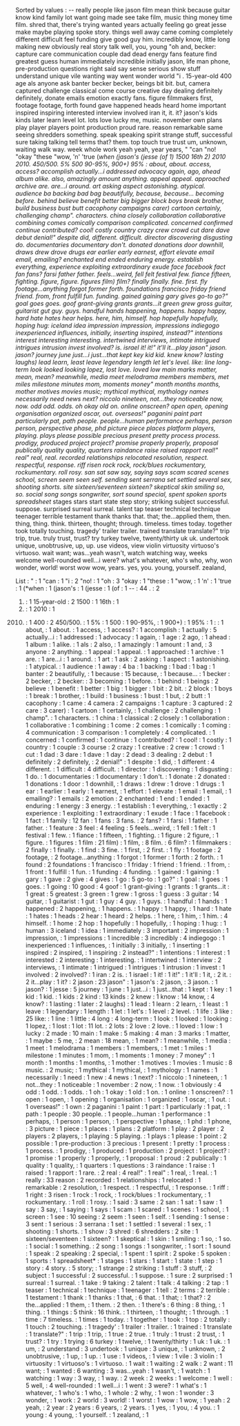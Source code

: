 Sorted by values :
-- really people like jason film mean think because guitar know kind family lot want going made see take film, music thing money time film. shred that, there's trying wanted years actually feeling go great jesse make maybe playing spoke story. things well away came coming completely different difficult feel funding give good guy him. incredibly know, little long making new obviously real story talk well, you, young "oh and, becker: capture care communication couple dad dead energy fans feature find greatest guess human immediately incredible initially jason, life man phone, pre-production questions right said say sense serious show stuff understand unique vile wanting way went wonder world "i . 15-year-old 400 age als anyone ask banter becker becker, beings bit bit. but, camera captured challenge classical come course creative day dealing definitely definitely, donate emails emotion exactly fans. figure filmmakers first, footage footage, forth found gave happened heads heard home important inspired inspiring interested interview involved iran it, it. it? jason's kids kinds later learn level lot. lots love lucky me, music. november own plans play player players point production proud rare. reason remarkable same seeing shredders something. speak speaking spirit strange stuff, successful sure taking talking tell terms that? them. top touch true trust um, unknown, waiting walk way. week whole work yeah yeah, year years, " "can "no! "okay "these "wow, 'n' 'true (*when (jason's (jesse (of 1) 1500 16th 2) 2010 2010. 450/500. 5% 500 90-95%, 900+) 95% : about, about. access, access? accomplish actually...i addressed advocacy again, ago, ahead album alike. also, amazingly amount anything. appeal appeal. approached archive are. are...i around. art asking aspect astonishing. atypical. audience ba backing bad bag beautifully, because, because... becoming before. behind believe benefit better big bigger block boys break brother, build business bust butt cacophony campaigns carer) cartoon certainly, challenging champ". characters. china closely collaboration collaborative combining comes comically comparison complicated. concerned confirmed continue contributed? cool! costly country crazy crew crowd cut dare dave debut denial!" despite did, different. difficult. director discovering disgusting do. documentaries documentary don't. donated donations door downhill, draws drew drove drugs ear earlier early earnest, effort elevate email email, emailing? enchanted end ended enduring energy. establish everything, experience exploiting extraordinary exude face facebook fact fan fans? farsi father father. feels...weird, fell felt festival few. fiance fifteen, fighting. figure, figure. figures film) film? finally finally. fine. first. fly footage...anything forgot former forth. foundations francisco friday friend friend. from, front fulfill fun. funding. gained gaining gary gives go-to go?" goal goes goes. goof grant-giving grants grants...it green grew gross guitar, guitarist gut guy. guys. handful hands happening, happens. happy happy, hard hate hates hear helps. here, him, himself. hop hopefully hopefully, hoping hug: iceland idea impression impression, impressions indiegogo inexperienced influences, initially, inserting inspired, instead?" intentions interest interesting interesting. intertwined interviews, intimate intrigued intrigues intrusion invest involved? is. israel it! it!" it'll it...play jason" jason. jason? journey june just...i just...that kept key kid kid. knew know? lasting laughs) lead learn, least leave legendary length let let's level. like: line long-term look looked looking lopez, lost love. loved low main marks matter, mean, mean? meanwhile, media meet melodrama members members, met miles milestone minutes mom, moments money" month months months, mother motives movies music; mythical mythical, mythology names necessarily need news next? niccolo nineteen, not...they noticeable now, now. odd odd. odds. oh okay old on. online onscreen? open open, opening organisation organized oscar, out. overseas!" paganini paint part particularly pat, path people. people...human performance perhaps, person person, perspective phase, phd picture piece places platform players, playing. plays please possible precious present pretty process process. prodigy, produced project project? promise properly properly, proposal publically quality quality, quarters raindance raise raised rapport real!" real" real, real. recorded relationships relocated resolution, respect. respectful, response. riff risen rock rock, rock/blues rockumentary, rockumentary. roll rosy. san sat saw say, saying says scam scared scenes school, screen seem seen self. sending sent serrana set settled several sex, shooting shorts. site sixteen/seventeen sixteen? skeptical skin smiling so, so. social song songs songwriter, sort sound special, spent spoken sports spreadsheet* stages stars start state step story; striking subject successful. suppose. surprised surreal surreal. talent tap teaser technical technique teenager terrible testament thank thanks that. that; the...applied them, then. thing, thing. think. thirteen, thought; through. timeless. times today. together took totally touching. tragedy' trailer trailer. trained translate translate?" trip trip, true. truly trust, trust? try turkey twelve, twenty/thirty uk uk. undertook unique, unobtrusive, up, up. use videos, view violin virtuosity virtuoso's virtuoso. wait want; was...yeah wasn't, watch watching way, weeks welcome well-rounded well...i were? what's whatever, who's who, why, won wonder, world! worst wow wow, years. yes, you. young, yourself. zealand, 

List :
" : 1
"can : 1
"i : 2
"no! : 1
"oh : 3
"okay : 1
"these : 1
"wow, : 1
'n' : 1
'true : 1
(*when : 1
(jason's : 1
(jesse : 1
(of : 1
-- : 44
. : 2
1) : 1
15-year-old : 2
1500 : 1
16th : 1
2) : 1
2010 : 1
2010. : 1
400 : 2
450/500. : 1
5% : 1
500 : 1
90-95%, : 1
900+) : 1
95% : 1
: : 1
about, : 1
about. : 1
access, : 1
access? : 1
accomplish : 1
actually : 5
actually...i : 1
addressed : 1
advocacy : 1
again, : 1
age : 2
ago, : 1
ahead : 1
album : 1
alike. : 1
als : 2
also, : 1
amazingly : 1
amount : 1
and, : 3
anyone : 2
anything. : 1
appeal : 1
appeal. : 1
approached : 1
archive : 1
are. : 1
are...i : 1
around. : 1
art : 1
ask : 2
asking : 1
aspect : 1
astonishing. : 1
atypical. : 1
audience : 1
away : 4
ba : 1
backing : 1
bad : 1
bag : 1
banter : 2
beautifully, : 1
because : 15
because, : 1
because... : 1
becker : 2
becker, : 2
becker: : 3
becoming : 1
before. : 1
behind : 1
beings : 2
believe : 1
benefit : 1
better : 1
big : 1
bigger : 1
bit : 2
bit. : 2
block : 1
boys : 1
break : 1
brother, : 1
build : 1
business : 1
bust : 1
but, : 2
butt : 1
cacophony : 1
came : 4
camera : 2
campaigns : 1
capture : 3
captured : 2
care : 3
carer) : 1
cartoon : 1
certainly, : 1
challenge : 2
challenging : 1
champ". : 1
characters. : 1
china : 1
classical : 2
closely : 1
collaboration : 1
collaborative : 1
combining : 1
come : 2
comes : 1
comically : 1
coming : 4
communication : 3
comparison : 1
completely : 4
complicated. : 1
concerned : 1
confirmed : 1
continue : 1
contributed? : 1
cool! : 1
costly : 1
country : 1
couple : 3
course : 2
crazy : 1
creative : 2
crew : 1
crowd : 1
cut : 1
dad : 3
dare : 1
dave : 1
day : 2
dead : 3
dealing : 2
debut : 1
definitely : 2
definitely, : 2
denial!" : 1
despite : 1
did, : 1
different : 4
different. : 1
difficult : 4
difficult. : 1
director : 1
discovering : 1
disgusting : 1
do. : 1
documentaries : 1
documentary : 1
don't. : 1
donate : 2
donated : 1
donations : 1
door : 1
downhill, : 1
draws : 1
drew : 1
drove : 1
drugs : 1
ear : 1
earlier : 1
early : 1
earnest, : 1
effort : 1
elevate : 1
email : 1
email, : 1
emailing? : 1
emails : 2
emotion : 2
enchanted : 1
end : 1
ended : 1
enduring : 1
energy : 3
energy. : 1
establish : 1
everything, : 1
exactly : 2
experience : 1
exploiting : 1
extraordinary : 1
exude : 1
face : 1
facebook : 1
fact : 1
family : 12
fan : 1
fans : 3
fans. : 2
fans? : 1
farsi : 1
father : 1
father. : 1
feature : 3
feel : 4
feeling : 5
feels...weird, : 1
fell : 1
felt : 1
festival : 1
few. : 1
fiance : 1
fifteen, : 1
fighting. : 1
figure : 2
figure, : 1
figure. : 1
figures : 1
film : 21
film) : 1
film, : 8
film. : 6
film? : 1
filmmakers : 2
finally : 1
finally. : 1
find : 3
fine. : 1
first, : 2
first. : 1
fly : 1
footage : 2
footage, : 2
footage...anything : 1
forgot : 1
former : 1
forth : 2
forth. : 1
found : 2
foundations : 1
francisco : 1
friday : 1
friend : 1
friend. : 1
from, : 1
front : 1
fulfill : 1
fun. : 1
funding : 4
funding. : 1
gained : 1
gaining : 1
gary : 1
gave : 2
give : 4
gives : 1
go : 5
go-to : 1
go?" : 1
goal : 1
goes : 1
goes. : 1
going : 10
good : 4
goof : 1
grant-giving : 1
grants : 1
grants...it : 1
great : 5
greatest : 3
green : 1
grew : 1
gross : 1
guess : 3
guitar : 14
guitar, : 1
guitarist : 1
gut : 1
guy : 4
guy. : 1
guys. : 1
handful : 1
hands : 1
happened : 2
happening, : 1
happens. : 1
happy : 1
happy, : 1
hard : 1
hate : 1
hates : 1
heads : 2
hear : 1
heard : 2
helps. : 1
here, : 1
him, : 1
him. : 4
himself. : 1
home : 2
hop : 1
hopefully : 1
hopefully, : 1
hoping : 1
hug: : 1
human : 3
iceland : 1
idea : 1
immediately : 3
important : 2
impression : 1
impression, : 1
impressions : 1
incredible : 3
incredibly : 4
indiegogo : 1
inexperienced : 1
influences, : 1
initially : 3
initially, : 1
inserting : 1
inspired : 2
inspired, : 1
inspiring : 2
instead?" : 1
intentions : 1
interest : 1
interested : 2
interesting : 1
interesting. : 1
intertwined : 1
interview : 2
interviews, : 1
intimate : 1
intrigued : 1
intrigues : 1
intrusion : 1
invest : 1
involved : 2
involved? : 1
iran : 2
is. : 1
israel : 1
it! : 1
it!" : 1
it'll : 1
it, : 2
it. : 2
it...play : 1
it? : 2
jason : 23
jason" : 1
jason's : 2
jason, : 3
jason. : 1
jason? : 1
jesse : 5
journey : 1
june : 1
just...i : 1
just...that : 1
kept : 1
key : 1
kid : 1
kid. : 1
kids : 2
kind : 13
kinds : 2
knew : 1
know : 14
know, : 4
know? : 1
lasting : 1
later : 2
laughs) : 1
lead : 1
learn : 2
learn, : 1
least : 1
leave : 1
legendary : 1
length : 1
let : 1
let's : 1
level : 2
level. : 1
life : 3
like : 25
like: : 1
line : 1
little : 4
long : 4
long-term : 1
look : 1
looked : 1
looking : 1
lopez, : 1
lost : 1
lot : 11
lot. : 2
lots : 2
love : 2
love. : 1
loved : 1
low : 1
lucky : 2
made : 10
main : 1
make : 5
making : 4
man : 3
marks : 1
matter, : 1
maybe : 5
me, : 2
mean : 18
mean, : 1
mean? : 1
meanwhile, : 1
media : 1
meet : 1
melodrama : 1
members : 1
members, : 1
met : 1
miles : 1
milestone : 1
minutes : 1
mom, : 1
moments : 1
money : 7
money" : 1
month : 1
months : 1
months, : 1
mother : 1
motives : 1
movies : 1
music : 8
music. : 2
music; : 1
mythical : 1
mythical, : 1
mythology : 1
names : 1
necessarily : 1
need : 1
new : 4
news : 1
next? : 1
niccolo : 1
nineteen, : 1
not...they : 1
noticeable : 1
november : 2
now, : 1
now. : 1
obviously : 4
odd : 1
odd. : 1
odds. : 1
oh : 1
okay : 1
old : 1
on. : 1
online : 1
onscreen? : 1
open : 1
open, : 1
opening : 1
organisation : 1
organized : 1
oscar, : 1
out. : 1
overseas!" : 1
own : 2
paganini : 1
paint : 1
part : 1
particularly : 1
pat, : 1
path : 1
people : 30
people. : 1
people...human : 1
performance : 1
perhaps, : 1
person : 1
person, : 1
perspective : 1
phase, : 1
phd : 1
phone, : 3
picture : 1
piece : 1
places : 1
plans : 2
platform : 1
play : 2
player : 2
players : 2
players, : 1
playing : 5
playing. : 1
plays : 1
please : 1
point : 2
possible : 1
pre-production : 3
precious : 1
present : 1
pretty : 1
process : 1
process. : 1
prodigy, : 1
produced : 1
production : 2
project : 1
project? : 1
promise : 1
properly : 1
properly, : 1
proposal : 1
proud : 2
publically : 1
quality : 1
quality, : 1
quarters : 1
questions : 3
raindance : 1
raise : 1
raised : 1
rapport : 1
rare. : 2
real : 4
real!" : 1
real" : 1
real, : 1
real. : 1
really : 33
reason : 2
recorded : 1
relationships : 1
relocated : 1
remarkable : 2
resolution, : 1
respect. : 1
respectful, : 1
response. : 1
riff : 1
right : 3
risen : 1
rock : 1
rock, : 1
rock/blues : 1
rockumentary, : 1
rockumentary. : 1
roll : 1
rosy. : 1
said : 3
same : 2
san : 1
sat : 1
saw : 1
say : 3
say, : 1
saying : 1
says : 1
scam : 1
scared : 1
scenes : 1
school, : 1
screen : 1
see : 10
seeing : 2
seem : 1
seen : 1
self. : 1
sending : 1
sense : 3
sent : 1
serious : 3
serrana : 1
set : 1
settled : 1
several : 1
sex, : 1
shooting : 1
shorts. : 1
show : 3
shred : 6
shredders : 2
site : 1
sixteen/seventeen : 1
sixteen? : 1
skeptical : 1
skin : 1
smiling : 1
so, : 1
so. : 1
social : 1
something. : 2
song : 1
songs : 1
songwriter, : 1
sort : 1
sound : 1
speak : 2
speaking : 2
special, : 1
spent : 1
spirit : 2
spoke : 5
spoken : 1
sports : 1
spreadsheet* : 1
stages : 1
stars : 1
start : 1
state : 1
step : 1
story : 4
story. : 5
story; : 1
strange : 2
striking : 1
stuff : 3
stuff, : 2
subject : 1
successful : 2
successful. : 1
suppose. : 1
sure : 2
surprised : 1
surreal : 1
surreal. : 1
take : 9
taking : 2
talent : 1
talk : 4
talking : 2
tap : 1
teaser : 1
technical : 1
technique : 1
teenager : 1
tell : 2
terms : 2
terrible : 1
testament : 1
thank : 1
thanks : 1
that, : 6
that. : 1
that; : 1
that? : 2
the...applied : 1
them, : 1
them. : 2
then. : 1
there's : 6
thing : 8
thing, : 1
thing. : 1
things : 5
think : 16
think. : 1
thirteen, : 1
thought; : 1
through. : 1
time : 7
timeless. : 1
times : 1
today. : 1
together : 1
took : 1
top : 2
totally : 1
touch : 2
touching. : 1
tragedy' : 1
trailer : 1
trailer. : 1
trained : 1
translate : 1
translate?" : 1
trip : 1
trip, : 1
true : 2
true. : 1
truly : 1
trust : 2
trust, : 1
trust? : 1
try : 1
trying : 6
turkey : 1
twelve, : 1
twenty/thirty : 1
uk : 1
uk. : 1
um, : 2
understand : 3
undertook : 1
unique : 3
unique, : 1
unknown, : 2
unobtrusive, : 1
up, : 1
up. : 1
use : 1
videos, : 1
view : 1
vile : 3
violin : 1
virtuosity : 1
virtuoso's : 1
virtuoso. : 1
wait : 1
waiting : 2
walk : 2
want : 11
want; : 1
wanted : 6
wanting : 3
was...yeah : 1
wasn't, : 1
watch : 1
watching : 1
way : 3
way, : 1
way. : 2
week : 2
weeks : 1
welcome : 1
well : 5
well, : 4
well-rounded : 1
well...i : 1
went : 3
were? : 1
what's : 1
whatever, : 1
who's : 1
who, : 1
whole : 2
why, : 1
won : 1
wonder : 3
wonder, : 1
work : 2
world : 3
world! : 1
worst : 1
wow : 1
wow, : 1
yeah : 2
yeah, : 2
year : 2
years : 6
years, : 2
years. : 1
yes, : 1
you, : 4
you. : 1
young : 4
young, : 1
yourself. : 1
zealand, : 1
